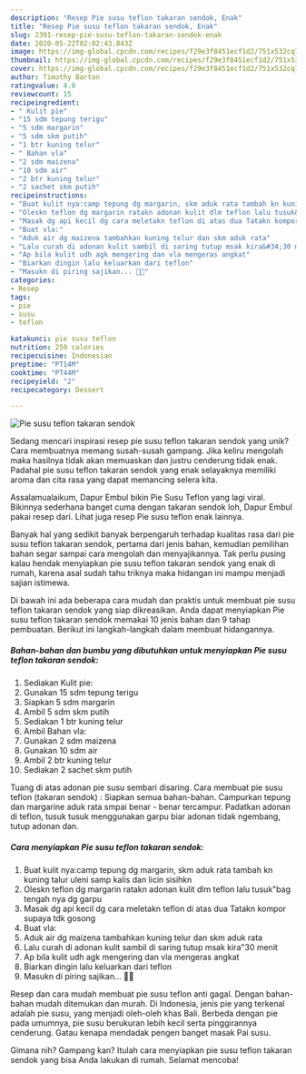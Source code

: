 ```yaml
---
description: "Resep Pie susu teflon takaran sendok, Enak"
title: "Resep Pie susu teflon takaran sendok, Enak"
slug: 2391-resep-pie-susu-teflon-takaran-sendok-enak
date: 2020-05-22T02:02:43.843Z
image: https://img-global.cpcdn.com/recipes/f29e3f8451ecf1d2/751x532cq70/pie-susu-teflon-takaran-sendok-foto-resep-utama.jpg
thumbnail: https://img-global.cpcdn.com/recipes/f29e3f8451ecf1d2/751x532cq70/pie-susu-teflon-takaran-sendok-foto-resep-utama.jpg
cover: https://img-global.cpcdn.com/recipes/f29e3f8451ecf1d2/751x532cq70/pie-susu-teflon-takaran-sendok-foto-resep-utama.jpg
author: Timothy Barton
ratingvalue: 4.8
reviewcount: 15
recipeingredient:
- " Kulit pie"
- "15 sdm tepung terigu"
- "5 sdm margarin"
- "5 sdm skm putih"
- "1 btr kuning telur"
- " Bahan vla"
- "2 sdm maizena"
- "10 sdm air"
- "2 btr kuning telur"
- "2 sachet skm putih"
recipeinstructions:
- "Buat kulit nya:camp tepung dg margarin, skm aduk rata tambah kn kuning talur uleni samp kalis dan licin sisihkn"
- "Oleskn teflon dg margarin ratakn adonan kulit dlm teflon lalu tusuk&#34;bag tengah nya dg garpu"
- "Masak dg api kecil dg cara meletakn teflon di atas dua Tatakn kompor supaya tdk gosong"
- "Buat vla:"
- "Aduk air dg maizena tambahkan kuning telur dan skm aduk rata"
- "Lalu curah di adonan kulit sambil di saring tutup msak kira&#34;30 menit"
- "Ap bila kulit udh agk mengering dan vla mengeras angkat"
- "Biarkan dingin lalu keluarkan dari teflon"
- "Masukn di piring sajikan... 🤗🤗"
categories:
- Resep
tags:
- pie
- susu
- teflon

katakunci: pie susu teflon 
nutrition: 259 calories
recipecuisine: Indonesian
preptime: "PT14M"
cooktime: "PT44M"
recipeyield: "2"
recipecategory: Dessert

---
```



![Pie susu teflon takaran sendok](https://img-global.cpcdn.com/recipes/f29e3f8451ecf1d2/751x532cq70/pie-susu-teflon-takaran-sendok-foto-resep-utama.jpg)

Sedang mencari inspirasi resep pie susu teflon takaran sendok yang unik? Cara membuatnya memang susah-susah gampang. Jika keliru mengolah maka hasilnya tidak akan memuaskan dan justru cenderung tidak enak. Padahal pie susu teflon takaran sendok yang enak selayaknya memiliki aroma dan cita rasa yang dapat memancing selera kita.

Assalamualaikum, Dapur Embul bikin Pie Susu Teflon yang lagi viral. Bikinnya sederhana banget cuma dengan takaran sendok loh, Dapur Embul pakai resep dari. Lihat juga resep Pie susu teflon enak lainnya.

Banyak hal yang sedikit banyak berpengaruh terhadap kualitas rasa dari pie susu teflon takaran sendok, pertama dari jenis bahan, kemudian pemilihan bahan segar sampai cara mengolah dan menyajikannya. Tak perlu pusing kalau hendak menyiapkan pie susu teflon takaran sendok yang enak di rumah, karena asal sudah tahu triknya maka hidangan ini mampu menjadi sajian istimewa.


Di bawah ini ada beberapa cara mudah dan praktis untuk membuat pie susu teflon takaran sendok yang siap dikreasikan. Anda dapat menyiapkan Pie susu teflon takaran sendok memakai 10 jenis bahan dan 9 tahap pembuatan. Berikut ini langkah-langkah dalam membuat hidangannya.

<!--inarticleads1-->

##### Bahan-bahan dan bumbu yang dibutuhkan untuk menyiapkan Pie susu teflon takaran sendok:

1. Sediakan  Kulit pie:
1. Gunakan 15 sdm tepung terigu
1. Siapkan 5 sdm margarin
1. Ambil 5 sdm skm putih
1. Sediakan 1 btr kuning telur
1. Ambil  Bahan vla:
1. Gunakan 2 sdm maizena
1. Gunakan 10 sdm air
1. Ambil 2 btr kuning telur
1. Sediakan 2 sachet skm putih


Tuang di atas adonan pie susu sembari disaring. Cara membuat pie susu teflon (takaran sendok) : Siapkan semua bahan-bahan. Campurkan tepung dan margarine aduk rata smpai benar - benar tercampur. Padatkan adonan di teflon, tusuk tusuk menggunakan garpu biar adonan tidak ngembang, tutup adonan dan. 

<!--inarticleads2-->

##### Cara menyiapkan Pie susu teflon takaran sendok:

1. Buat kulit nya:camp tepung dg margarin, skm aduk rata tambah kn kuning talur uleni samp kalis dan licin sisihkn
1. Oleskn teflon dg margarin ratakn adonan kulit dlm teflon lalu tusuk&#34;bag tengah nya dg garpu
1. Masak dg api kecil dg cara meletakn teflon di atas dua Tatakn kompor supaya tdk gosong
1. Buat vla:
1. Aduk air dg maizena tambahkan kuning telur dan skm aduk rata
1. Lalu curah di adonan kulit sambil di saring tutup msak kira&#34;30 menit
1. Ap bila kulit udh agk mengering dan vla mengeras angkat
1. Biarkan dingin lalu keluarkan dari teflon
1. Masukn di piring sajikan... 🤗🤗


Resep dan cara mudah membuat pie susu teflon anti gagal. Dengan bahan-bahan mudah ditemukan dan murah. Di Indonesia, jenis pie yang terkenal adalah pie susu, yang menjadi oleh-oleh khas Bali. Berbeda dengan pie pada umumnya, pie susu berukuran lebih kecil serta pinggirannya cenderung. Gatau kenapa mendadak pengen banget masak Pai susu. 

Gimana nih? Gampang kan? Itulah cara menyiapkan pie susu teflon takaran sendok yang bisa Anda lakukan di rumah. Selamat mencoba!
